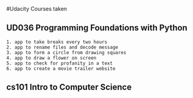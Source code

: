#Udacity Courses taken

## UD036 Programming Foundations with Python
    1. app to take breaks every two hours
    2. app to rename files and decode message
    3. app to form a circle from drawing squares
    4. app to draw a flower on screen
    5. app to check for profanity in a text
    6. app to create a movie trailer website


## cs101 Intro to Computer Science
